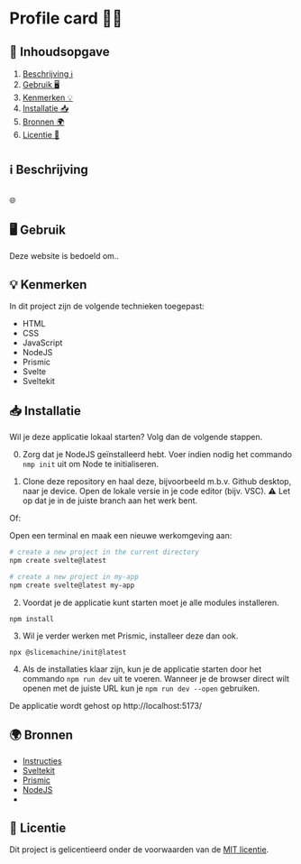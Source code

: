 # Profile card 👩‍💻

## 📃 Inhoudsopgave 
1. [Beschrijving ℹ️](https://github.com/TessaViergever/S13-your-tribe-for-life-profile-card/blob/main/README.md#%E2%84%B9%EF%B8%8F-beschrijving)
2. [Gebruik 🖥️](https://github.com/TessaViergever/S13-your-tribe-for-life-profile-card/blob/main/README.md#%EF%B8%8F-gebruik)
3. [Kenmerken 💡](https://github.com/TessaViergever/S13-your-tribe-for-life-profile-card/blob/main/README.md#-kenmerken)
4. [Installatie 📥](https://github.com/TessaViergever/S13-your-tribe-for-life-profile-card/blob/main/README.md#-installatie)
5. [Bronnen 🌍](https://github.com/TessaViergever/S13-your-tribe-for-life-profile-card/blob/main/README.md#-bronnen)
6. [Licentie 🪪](https://github.com/TessaViergever/S13-your-tribe-for-life-profile-card/blob/main/README.md#-licentie)

#

## ℹ️ Beschrijving



<img width="" alt="" src="">

🌐 

## 🖥️ Gebruik 
Deze website is bedoeld om..

## 💡 Kenmerken 

In dit project zijn de volgende technieken toegepast:

* HTML
* CSS
* JavaScript
* NodeJS
* Prismic
* Svelte
* Sveltekit

## 📥 Installatie 

Wil je deze applicatie lokaal starten? Volg dan de volgende stappen. 

0. Zorg dat je NodeJS geïnstalleerd hebt. Voer indien nodig het commando ```nmp init``` uit om Node te initialiseren.

1. Clone deze repository en haal deze, bijvoorbeeld m.b.v. Github desktop, naar je device. 
Open de lokale versie in je code editor (bijv. VSC). ⚠ Let op dat je in de juiste branch aan het werk bent.

Of: 

Open een terminal en maak een nieuwe werkomgeving aan:

```bash
# create a new project in the current directory
npm create svelte@latest

# create a new project in my-app
npm create svelte@latest my-app
```

2. Voordat je de applicatie kunt starten moet je alle modules installeren.

```npm install```

3. Wil je verder werken met Prismic, installeer deze dan ook.

```npx @slicemachine/init@latest```

4. Als de installaties klaar zijn, kun je de applicatie starten door het commando ```npm run dev``` uit te voeren.
Wanneer je de browser direct wilt openen met de juiste URL kun je  ```npm run dev --open``` gebruiken.

De applicatie wordt gehost op  http://localhost:5173/


## 🌍 Bronnen 

* [Instructies](https://github.com/fdnd-task/your-tribe-for-life-profile-card/blob/main/docs/INSTRUCTIONS.md) 
* [Sveltekit](https://kit.svelte.dev/)
* [Prismic](https://prismic.io/)
* [NodeJS](https://nodejs.org/en)
*  

## 🪪 Licentie 

Dit project is gelicentieerd onder de voorwaarden van de [MIT licentie](https://github.com/zombie0youssra/your-tribe-for-life-squad-page/blob/main/LICENSE).


